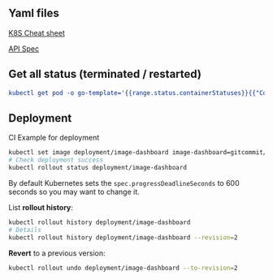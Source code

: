 ## Yaml files

[K8S Cheat sheet](https://kubernetes.io/docs/reference/kubectl/cheatsheet/)

[API Spec](https://kubernetes.io/docs/reference/generated/kubernetes-api/v1.11/#deployment-v1-apps)

## Get all status (terminated / restarted)

```yaml
kubectl get pod -o go-template='{{range.status.containerStatuses}}{{"Container Name: "}}{{.name}}{{"\r\nLastState: "}}{{.lastState}}{{end}}' name
```

## Deployment

CI Example for deployment

```bash
kubectl set image deployment/image-dashboard image-dashboard=gitcommit/k8s-image-dashboard:v1.0.4 --record
# Check deployment success
kubectl rollout status deployment/image-dashboard
```

By default Kubernetes sets the `spec.progressDeadlineSeconds` to 600 seconds so you may want to change it.

List **rollout history**:

```bash
kubectl rollout history deployment/image-dashboard
# Details
kubectl rollout history deployment/image-dashboard --revision=2
```

**Revert** to a previous version:

```bash
kubectl rollout undo deployment/image-dashboard --to-revision=2
```

